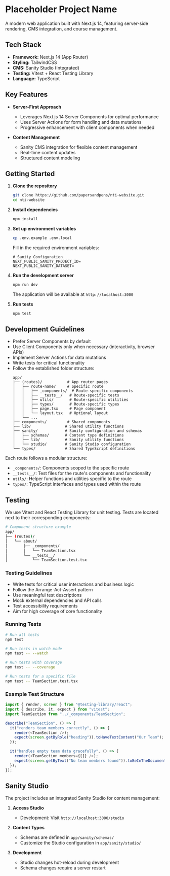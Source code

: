 # Placeholder Project Name

A modern web application built with Next.js 14, featuring server-side rendering, CMS integration, and course management.

## Tech Stack

- **Framework:** Next.js 14 (App Router)
- **Styling:** TailwindCSS
- **CMS:** Sanity Studio (Integrated)
- **Testing:** Vitest + React Testing Library
- **Language:** TypeScript

## Key Features

- **Server-First Approach**

  - Leverages Next.js 14 Server Components for optimal performance
  - Uses Server Actions for form handling and data mutations
  - Progressive enhancement with client components when needed

- **Content Management**

  - Sanity CMS integration for flexible content management
  - Real-time content updates
  - Structured content modeling

## Getting Started

1. **Clone the repository**

   ```bash
   git clone https://github.com/papersandpens/nti-website.git
   cd nti-website
   ```

2. **Install dependencies**

   ```bash
   npm install
   ```

3. **Set up environment variables**

   ```bash
   cp .env.example .env.local
   ```

   Fill in the required environment variables:

   ```
   # Sanity Configuration
   NEXT_PUBLIC_SANITY_PROJECT_ID=
   NEXT_PUBLIC_SANITY_DATASET=
   ```

4. **Run the development server**

   ```bash
   npm run dev
   ```

   The application will be available at `http://localhost:3000`

5. **Run tests**
   ```bash
   npm test
   ```

## Development Guidelines

- Prefer Server Components by default
- Use Client Components only when necessary (interactivity, browser APIs)
- Implement Server Actions for data mutations
- Write tests for critical functionality
- Follow the established folder structure:
  ```
  app/
  ├── (routes)/           # App router pages
  │   ├── route-name/     # Specific route
  │   │   ├── _components/  # Route-specific components
  │   │   ├── __tests__/   # Route-specific tests
  │   │   ├── utils/       # Route-specific utilities
  │   │   ├── types/       # Route-specific types
  │   │   ├── page.tsx     # Page component
  │   │   └── layout.tsx   # Optional layout
  │   └── ...
  ├── components/         # Shared components
  ├── lib/               # Shared utility functions
  ├── sanity/            # Sanity configuration and schemas
  │   ├── schemas/       # Content type definitions
  │   ├── lib/           # Sanity utility functions
  │   └── studio/        # Sanity Studio configuration
  └── types/             # Shared TypeScript definitions
  ```

Each route follows a modular structure:

- `_components/`: Components scoped to the specific route
- `__tests__/`: Test files for the route's components and functionality
- `utils/`: Helper functions and utilities specific to the route
- `types/`: TypeScript interfaces and types used within the route

## Testing

We use Vitest and React Testing Library for unit testing. Tests are located next to their corresponding components:

```bash
# Component structure example
app/
├── (routes)/
│   └── about/
│       ├── _components/
│       │   └── TeamSection.tsx
│       └── __tests__/
│           └── TeamSection.test.tsx
```

### Testing Guidelines

- Write tests for critical user interactions and business logic
- Follow the Arrange-Act-Assert pattern
- Use meaningful test descriptions
- Mock external dependencies and API calls
- Test accessibility requirements
- Aim for high coverage of core functionality

### Running Tests

```bash
# Run all tests
npm test

# Run tests in watch mode
npm test -- --watch

# Run tests with coverage
npm test -- --coverage

# Run tests for a specific file
npm test -- TeamSection.test.tsx
```

### Example Test Structure

```typescript
import { render, screen } from "@testing-library/react";
import { describe, it, expect } from "vitest";
import TeamSection from "../_components/TeamSection";

describe("TeamSection", () => {
  it("renders team members correctly", () => {
    render(<TeamSection />);
    expect(screen.getByRole("heading")).toHaveTextContent("Our Team");
  });

  it("handles empty team data gracefully", () => {
    render(<TeamSection members={[]} />);
    expect(screen.getByText("No team members found")).toBeInTheDocument();
  });
});
```

## Sanity Studio

The project includes an integrated Sanity Studio for content management:

1. **Access Studio**

   - Development: Visit `http://localhost:3000/studio`

2. **Content Types**

   - Schemas are defined in `app/sanity/schemas/`
   - Customize the Studio configuration in `app/sanity/studio/`

3. **Development**
   - Studio changes hot-reload during development
   - Schema changes require a server restart
